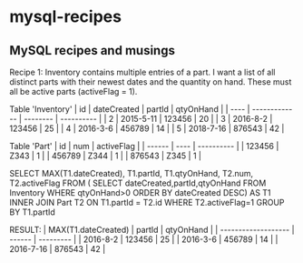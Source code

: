# mysql-recipes
MySQL recipes and musings
---
Recipe 1: Inventory contains multiple entries of a part. I want a list of all distinct parts with their newest dates and the quantity on hand.
These must all be active parts (activeFlag = 1).

Table 'Inventory'
| id   | dateCreated   | partId   | qtyOnHand  |
| ---- | ------------- | -------- | ---------- |
| 2    | 2015-5-11     | 123456   | 20         |
| 3    | 2016-8-2      | 123456   | 25         |
| 4    | 2016-3-6      | 456789   | 14         |
| 5    | 2018-7-16     | 876543   | 42         |

Table 'Part'
| id     | num  | activeFlag |
| ------ | ---- | ---------- |
| 123456 | Z343 | 1          |
| 456789 | Z344 | 1          |
| 876543 | Z345 | 1          |

SELECT MAX(T1.dateCreated), T1.partId, T1.qtyOnHand, T2.num, T2.activeFlag
FROM (	SELECT dateCreated,partId,qtyOnHand 
		FROM Inventory 
		WHERE qtyOnHand>0 
        ORDER BY dateCreated DESC) AS T1
INNER JOIN Part T2 ON T1.partId = T2.id
WHERE T2.activeFlag=1
GROUP BY T1.partId

RESULT:
| MAX(T1.dateCreated) | partId | qtyOnHand |
| ------------------- | ------ | --------- |
| 2016-8-2            | 123456 | 25        |
| 2016-3-6            | 456789 | 14        |
| 2016-7-16           | 876543 | 42        |
